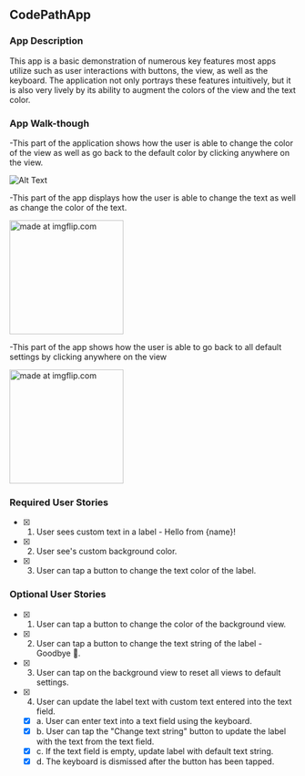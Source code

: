 
## CodePathApp

### App Description
This app is a basic demonstration of numerous key features most apps utilize such as user interactions with buttons, the view, as well as the keyboard. The application not only portrays these features intuitively, but it is also very lively by its ability to augment the colors of the view and the text color. 

### App Walk-though
-This part of the application shows how the user is able to change the color of the view as well as go back to the default color by clicking anywhere on the view.

![Alt Text](https://giphy.com/embed/5tbjm5VqZqrbOyrtb6)

-This part of the app displays how the user is able to change the text as well as change the color of the text.

<a href="https://imgflip.com/gif/2h1xd0"><img src="https://i.imgflip.com/2h1xd0.gif" title="made at imgflip.com" width=200/></a>

-This part of the app shows how the user is able to go back to all default settings by clicking anywhere on the view

<a href="https://imgflip.com/gif/2h1xe5"><img src="https://i.imgflip.com/2h1xe5.gif" title="made at imgflip.com" width=200/></a>

### Required User Stories
- [x] 1. User sees custom text in a label - Hello from {name}!
- [x] 2. User see's custom background color.
- [x] 3. User can tap a button to change the text color of the label.

### Optional User Stories
- [x] 1. User can tap a button to change the color of the background view.
- [x] 2. User can tap a button to change the text string of the label - Goodbye 👋.
- [x] 3. User can tap on the background view to reset all views to default settings.
- [x] 4. User can update the label text with custom text entered into the text field.
   - [x] a. User can enter text into a text field using the keyboard.
   - [x] b. User can tap the "Change text string" button to update the label with the text from the text field.
   - [x] c. If the text field is empty, update label with default text string.
   - [x] d. The keyboard is dismissed after the button has been tapped.